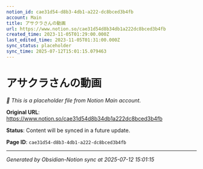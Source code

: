 ```yaml
---
notion_id: cae31d54-d8b3-4db1-a222-dc8bced3b4fb
account: Main
title: アサクラさんの動画
url: https://www.notion.so/cae31d54d8b34db1a222dc8bced3b4fb
created_time: 2023-11-05T01:29:00.000Z
last_edited_time: 2023-11-05T01:31:00.000Z
sync_status: placeholder
sync_time: 2025-07-12T15:01:15.079463
---
```


# アサクラさんの動画

*🔄 This is a placeholder file from Notion Main account.*

**Original URL**: https://www.notion.so/cae31d54d8b34db1a222dc8bced3b4fb

**Status**: Content will be synced in a future update.

**Page ID**: `cae31d54-d8b3-4db1-a222-dc8bced3b4fb`

---

*Generated by Obsidian-Notion sync at 2025-07-12 15:01:15*
